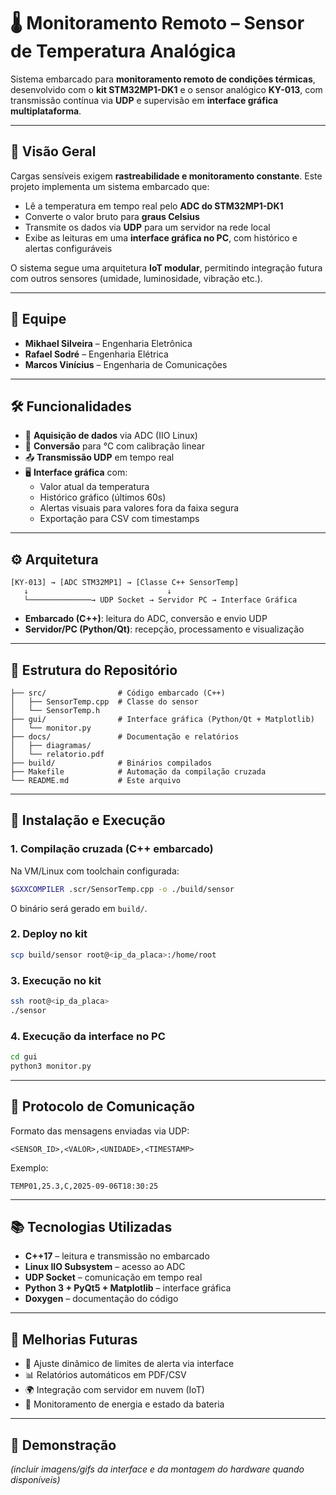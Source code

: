 # 🌡️ Monitoramento Remoto – Sensor de Temperatura Analógica

Sistema embarcado para **monitoramento remoto de condições térmicas**, desenvolvido com o **kit STM32MP1-DK1** e o sensor analógico **KY-013**, com transmissão contínua via **UDP** e supervisão em **interface gráfica multiplataforma**.

---

## 🚀 Visão Geral
Cargas sensíveis exigem **rastreabilidade e monitoramento constante**. Este projeto implementa um sistema embarcado que:
- Lê a temperatura em tempo real pelo **ADC do STM32MP1-DK1**  
- Converte o valor bruto para **graus Celsius**  
- Transmite os dados via **UDP** para um servidor na rede local  
- Exibe as leituras em uma **interface gráfica no PC**, com histórico e alertas configuráveis  

O sistema segue uma arquitetura **IoT modular**, permitindo integração futura com outros sensores (umidade, luminosidade, vibração etc.).

---

## 👥 Equipe
- **Mikhael Silveira** – Engenharia Eletrônica  
- **Rafael Sodré** – Engenharia Elétrica  
- **Marcos Vinícius** – Engenharia de Comunicações  

---

## 🛠️ Funcionalidades
- 📡 **Aquisição de dados** via ADC (IIO Linux)  
- 🔄 **Conversão** para °C com calibração linear  
- 📤 **Transmissão UDP** em tempo real  
- 🖥️ **Interface gráfica** com:
  - Valor atual da temperatura  
  - Histórico gráfico (últimos 60s)  
  - Alertas visuais para valores fora da faixa segura  
  - Exportação para CSV com timestamps  

---

## ⚙️ Arquitetura
```
[KY-013] → [ADC STM32MP1] → [Classe C++ SensorTemp]
   ↓                               ↓
   └──────────────→ UDP Socket → Servidor PC → Interface Gráfica
```

- **Embarcado (C++)**: leitura do ADC, conversão e envio UDP  
- **Servidor/PC (Python/Qt)**: recepção, processamento e visualização  

---

## 📂 Estrutura do Repositório
```
├── src/                # Código embarcado (C++)
│   ├── SensorTemp.cpp  # Classe do sensor
│   └── SensorTemp.h
├── gui/                # Interface gráfica (Python/Qt + Matplotlib)
│   └── monitor.py
├── docs/               # Documentação e relatórios
│   ├── diagramas/
│   └── relatorio.pdf
├── build/              # Binários compilados
├── Makefile            # Automação da compilação cruzada
└── README.md           # Este arquivo
```

---

## 🔧 Instalação e Execução

### 1. Compilação cruzada (C++ embarcado)
Na VM/Linux com toolchain configurada:
```bash
$GXXCOMPILER .scr/SensorTemp.cpp -o ./build/sensor
```
O binário será gerado em `build/`.

### 2. Deploy no kit
```bash
scp build/sensor root@<ip_da_placa>:/home/root
```

### 3. Execução no kit
```bash
ssh root@<ip_da_placa>
./sensor
```

### 4. Execução da interface no PC
```bash
cd gui
python3 monitor.py
```

---

## 📡 Protocolo de Comunicação
Formato das mensagens enviadas via UDP:
```
<SENSOR_ID>,<VALOR>,<UNIDADE>,<TIMESTAMP>
```

Exemplo:
```
TEMP01,25.3,C,2025-09-06T18:30:25
```

---

## 📚 Tecnologias Utilizadas
- **C++17** – leitura e transmissão no embarcado  
- **Linux IIO Subsystem** – acesso ao ADC  
- **UDP Socket** – comunicação em tempo real  
- **Python 3 + PyQt5 + Matplotlib** – interface gráfica  
- **Doxygen** – documentação do código  

---

## 🚧 Melhorias Futuras
- 🔧 Ajuste dinâmico de limites de alerta via interface  
- 📊 Relatórios automáticos em PDF/CSV  
- 🌍 Integração com servidor em nuvem (IoT)  
- 🔋 Monitoramento de energia e estado da bateria  

---

## 📸 Demonstração
*(incluir imagens/gifs da interface e da montagem do hardware quando disponíveis)*  
